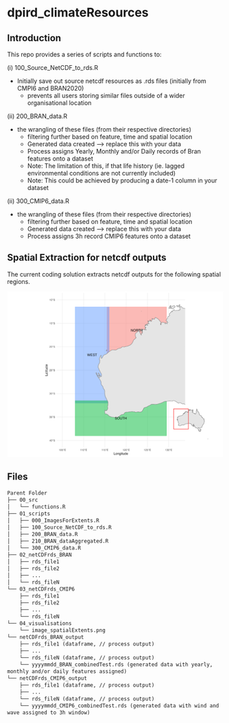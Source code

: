 # dpird_climateResources

## Introduction
This repo provides a series of scripts and functions to:

(i) 100_Source_NetCDF_to_rds.R 
  - Initially save out source netcdf resources as .rds files (initially from CMPI6 and BRAN2020)
	- prevents all users storing similar files outside of a wider organisational location
	
(ii) 200_BRAN_data.R
  - the wrangling of these files (from their respective directories)
	- filtering further based on feature, time and spatial location
	- Generated data created --> replace this with your data
	- Process assigns Yearly, Monthly and/or Daily records of Bran features onto a dataset
	- Note: The limitation of this, if that life history (ie. lagged environmental conditions are not currently included)
	- Note: This could be achieved by producing a date-1 column in your dataset
	
(ii) 300_CMIP6_data.R
  - the wrangling of these files (from their respective directories)
	- filtering further based on feature, time and spatial location
	- Generated data created --> replace this with your data
	- Process assigns 3h record CMIP6 features onto a dataset


## Spatial Extraction for netcdf outputs
The current coding solution extracts netcdf outputs for the following spatial regions.

![Spatial Regions](04_visualisations/image_spatialExtents.png)


## Files
```plaintext
Parent Folder
├── 00_src
│   └── functions.R
├── 01_scripts
│   ├── 000_ImagesForExtents.R
│   ├── 100_Source_NetCDF_to_rds.R
│   ├── 200_BRAN_data.R
│   ├── 210_BRAN_dataAggregated.R
│   └── 300_CMIP6_data.R
├── 02_netCDFrds_BRAN
│   ├── rds_file1
│   ├── rds_file2
│   ├── ...
│   └── rds_fileN
└── 03_netCDFrds_CMIP6
    ├── rds_file1
    ├── rds_file2
    ├── ...
    └── rds_fileN
└── 04_visualisations
    └── image_spatialExtents.png
└── netCDFrds_BRAN_output
    ├── rds_file1 (dataframe, // process output) 
    ├── ...
    └── rds_fileN (dataframe, // process output)  
    └── yyyymmdd_BRAN_combinedTest.rds (generated data with yearly, monthly and/or daily features assigned)
└── netCDFrds_CMIP6_output
    ├── rds_file1 (dataframe, // process output) 
    ├── ...
    └── rds_fileN (dataframe, // process output)  
    └── yyyymmdd_CMIP6_combinedTest.rds (generated data with wind and wave assigned to 3h window)
```
